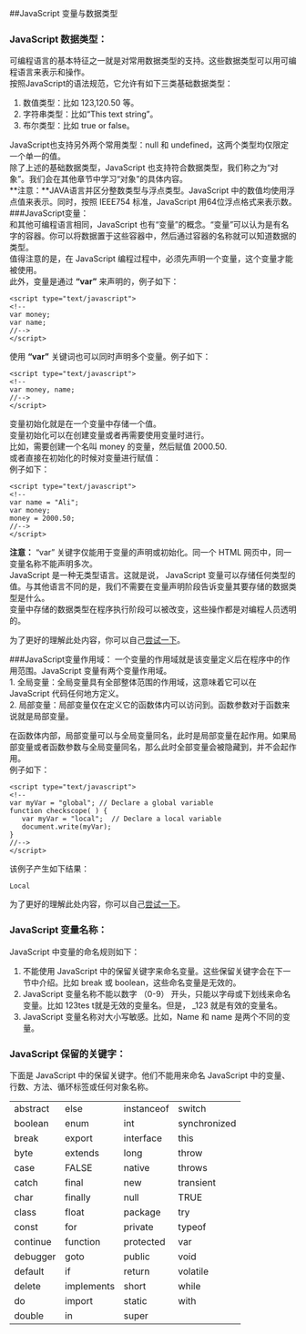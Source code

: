 ##JavaScript 变量与数据类型
### JavaScript 数据类型：
可编程语言的基本特征之一就是对常用数据类型的支持。这些数据类型可以用可编程语言来表示和操作。  
按照JavaScript的语法规范，它允许有如下三类基础数据类型：  
1. 数值类型：比如 123,120.50 等。  
2. 字符串类型：比如“This text string”。  
3. 布尔类型：比如 true or false。
  
JavaScript也支持另外两个常用类型：null 和 undefined，这两个类型均仅限定一个单一的值。  
除了上述的基础数据类型，JavaScript 也支持符合数据类型，我们称之为“对象”。我们会在其他章节中学习“对象”的具体内容。  
**注意：**JAVA语言并区分整数类型与浮点类型。JavaScript 中的数值均使用浮点值来表示。同时，按照 IEEE754 标准，JavaScript 用64位浮点格式来表示数。  
###JavaScript变量：  
和其他可编程语言相同，JavaScript 也有“变量”的概念。“变量”可以认为是有名字的容器。你可以将数据置于这些容器中，然后通过容器的名称就可以知道数据的类型。  
值得注意的是，在 JavaScript 编程过程中，必须先声明一个变量，这个变量才能被使用。  
此外，变量是通过 **“var”** 来声明的，例子如下：  

    <script type="text/javascript">
    <!--
    var money;
    var name;
    //-->
    </script>

使用 **“var”** 关键词也可以同时声明多个变量。例子如下：  

    <script type="text/javascript">
    <!--
    var money, name;
    //-->
    </script>
变量初始化就是在一个变量中存储一个值。  
变量初始化可以在创建变量或者再需要使用变量时进行。  
比如，需要创建一个名叫 money 的变量，然后赋值 2000.50.  
或者直接在初始化的时候对变量进行赋值：  
例子如下：  


    <script type="text/javascript">
    <!--
    var name = "Ali";
    var money;
    money = 2000.50;
    //-->
    </script>

**注意：** “var” 关键字仅能用于变量的声明或初始化。同一个 HTML 网页中，同一变量名称不能声明多次。  
 JavaScript 是一种无类型语言。这就是说， JavaScript 变量可以存储任何类型的值。与其他语言不同的是，我们不需要在变量声明阶段告诉变量其要存储的数据类型是什么。  
变量中存储的数据类型在程序执行阶段可以被改变，这些操作都是对编程人员透明的。 

为了更好的理解此处内容，你可以自己[尝试一下](http://www.tutorialspoint.com/cgi-bin/practice.cgi?file=javascript_5)。
 
###JavaScript变量作用域：
一个变量的作用域就是该变量定义后在程序中的作用范围。JavaScript 变量有两个变量作用域。  
    1.	全局变量：全局变量具有全部整体范围的作用域，这意味着它可以在 JavaScript 代码任何地方定义。  
    2.	局部变量：局部变量仅在定义它的函数体内可以访问到。函数参数对于函数来说就是局部变量。  

在函数体内部，局部变量可以与全局变量同名，此时是局部变量在起作用。如果局部变量或者函数参数与全局变量同名，那么此时全部变量会被隐藏到，并不会起作用。  
例子如下：  

    <script type="text/javascript">
    <!--
    var myVar = "global"; // Declare a global variable
    function checkscope( ) {
       var myVar = "local";  // Declare a local variable
       document.write(myVar);
    }
    //-->
    </script>
该例子产生如下结果：
  
    Local


为了更好的理解此处内容，你可以自己[尝试一下](http://www.tutorialspoint.com/cgi-bin/practice.cgi?file=javascript_6)。

### JavaScript 变量名称：
JavaScript 中变量的命名规则如下：  

1. 不能使用 JavaScript 中的保留关键字来命名变量。这些保留关键字会在下一节中介绍。比如 break 或 boolean，这些命名变量是无效的。
2. JavaScript 变量名称不能以数字 （0-9） 开头，只能以字母或下划线来命名变量。比如 123tes t就是无效的变量名。但是， _123 就是有效的变量名。
3. JavaScript 变量名称对大小写敏感。比如，Name 和 name 是两个不同的变量。

### JavaScript 保留的关键字：
下面是 JavaScript 中的保留关键字。他们不能用来命名 JavaScript 中的变量、行数、方法、循环标签或任何对象名称。  
  
<table>
   <tr>
      <td>abstract</td>
      <td>else</td>
      <td>instanceof</td>
      <td>switch</td>
   </tr>
   <tr>
      <td>boolean</td>
      <td>enum</td>
      <td>int</td>
      <td>synchronized</td>
   </tr>
   <tr>
      <td>break</td>
      <td>export</td>
      <td>interface</td>
      <td>this</td>
   </tr>
   <tr>
      <td>byte</td>
      <td>extends</td>
      <td>long</td>
      <td>throw</td>
   </tr>
   <tr>
      <td>case</td>
      <td>FALSE</td>
      <td>native</td>
      <td>throws</td>
   </tr>
   <tr>
      <td>catch</td>
      <td>final</td>
      <td>new</td>
      <td>transient</td>
   </tr>
   <tr>
      <td>char</td>
      <td>finally</td>
      <td>null</td>
      <td>TRUE</td>
   </tr>
   <tr>
      <td>class</td>
      <td>float</td>
      <td>package</td>
      <td>try</td>
   </tr>
   <tr>
      <td>const</td>
      <td>for</td>
      <td>private</td>
      <td>typeof</td>
   </tr>
   <tr>
      <td>continue</td>
      <td>function</td>
      <td>protected</td>
      <td>var</td>
   </tr>
   <tr>
      <td>debugger</td>
      <td>goto</td>
      <td>public</td>
      <td>void</td>
   </tr>
   <tr>
      <td>default</td>
      <td>if</td>
      <td>return</td>
      <td>volatile</td>
   </tr>
   <tr>
      <td>delete</td>
      <td>implements</td>
      <td>short</td>
      <td>while</td>
   </tr>
   <tr>
      <td>do</td>
      <td>import</td>
      <td>static</td>
      <td>with</td>
   </tr>
   <tr>
      <td>double</td>
      <td>in</td>
      <td>super</td>
      <td></td>
   </tr>

</table>